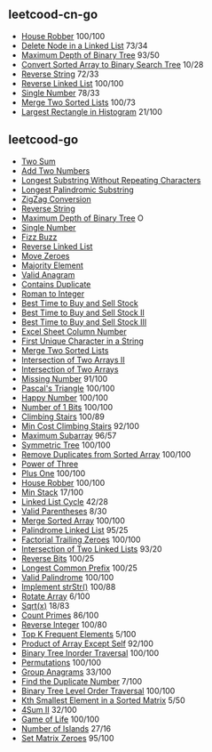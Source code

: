 ## leetcood-cn-go

* [House Robber](code-cn/House_Robber.go) 100/100
* [Delete Node in a Linked List](code-cn/Delete_Node_in_a_Linked_List.go) 73/34
* [Maximum Depth of Binary Tree](code-cn/Maximum_Depth_of_Binary_Tree.go) 93/50
* [Convert Sorted Array to Binary Search Tree](code-cn/Convert_Sorted_Array_to_Binary_Search_Tree.go) 10/28
* [Reverse String](code-cn/Reverse_String.go) 72/33
* [Reverse Linked List](code-cn/Reverse_Linked_List.go) 100/100
* [Single Number](code-cn/Single_Number.go) 78/33
* [Merge Two Sorted Lists](code-cn/Merge_Two_Sorted_Lists.go) 100/73
* [Largest Rectangle in Histogram](code-cn/Largest_Rectangle_in_Histogram.go) 21/100


## leetcood-go

* [Two Sum](code/two_sum.go)
* [Add Two Numbers](code/add_two_numbers.go)
* [Longest Substring Without Repeating Characters](code/longest_substring_without_repeating_characters.go)
* [Longest Palindromic Substring](code/longest_palindromic_substring.go)
* [ZigZag Conversion](code/zigzag_conversion.go)
* [Reverse String](code/reverse_string.go)
* [Maximum Depth of Binary Tree](code/maximum_depth_of_binary_tree.go) O
* [Single Number](code/single_number.go)
* [Fizz Buzz](code/fizz_buzz.go)
* [Reverse Linked List](code/reverse_linked_list.go)
* [Move Zeroes](code/move_zeroes.go)
* [Majority Element](code/majority_element.go)
* [Valid Anagram](code/valid_anagram.go)
* [Contains Duplicate](code/contains_duplicate.go)
* [Roman to Integer](code/roman_to_integer.go)
* [Best Time to Buy and Sell Stock](code/best_time_to_buy_and_sell_stock.go)
* [Best Time to Buy and Sell Stock II](code/best_time_to_buy_and_sell_stock_ii.go)
* [Best Time to Buy and Sell Stock III](code/best_time_to_buy_and_sell_stock_iii.go)
* [Excel Sheet Column Number](code/excel_sheet_column_number.go)
* [First Unique Character in a String](code/first_unique_character_in_a_string.go)
* [Merge Two Sorted Lists](code/merge_two_sorted_lists.go)
* [Intersection of Two Arrays II](code/intersection_of_two_arrays_ii.go)
* [Intersection of Two Arrays](code/intersection_of_two_arrays.go)
* [Missing Number](code/missing_number.go)   91/100
* [Pascal's Triangle](code/pascals_triangle.go) 100/100
* [Happy Number](code/happy_number.go) 100/100
* [Number of 1 Bits](code/number_of_1_bits.go) 100/100
* [Climbing Stairs](code/climbing_stairs.go) 100/89
* [Min Cost Climbing Stairs](code/min_cost_climbing_stairs.go) 92/100
* [Maximum Subarray](code/maximum_subarray.go) 96/57
* [Symmetric Tree](code/symmetric_tree.go) 100/100
* [Remove Duplicates from Sorted Array](code/remove_duplicates_from_sorted_array.go) 100/100
* [Power of Three](code/power_of_three.go) 
* [Plus One](code/plus_one.go) 100/100
* [House Robber](code/house_robber.go) 100/100
* [Min Stack](code/min_stack.go) 17/100
* [Linked List Cycle](code/linked_list_cycle.go) 42/28
* [Valid Parentheses](code/valid_parentheses.go) 8/30
* [Merge Sorted Array](code/merge_sorted_array.go) 100/100
* [Palindrome Linked List](code/palindrome_linked_list.go) 95/25
* [Factorial Trailing Zeroes](code/factorial_trailing_zeroes.go) 100/100
* [Intersection of Two Linked Lists](code/intersection_of_two_linked_lists.go) 93/20
* [Reverse Bits](code/reverse_bits.go) 100/25
* [Longest Common Prefix](code/longest_common_prefix.go) 100/25
* [Valid Palindrome](code/valid_palindrome.go) 100/100
* [Implement strStr()](code/implement_str_str.go) 100/88
* [Rotate Array](code/rotate_array.go) 6/100
* [Sqrt(x)](code/sqrt_x.go) 18/83
* [Count Primes](code/count_primes.go) 86/100
* [Reverse Integer](code/reverse_integer.go) 100/80
* [Top K Frequent Elements](code/top_k_frequent_elements.go) 5/100
* [Product of Array Except Self](code/product_of_array_except_self.go) 92/100
* [Binary Tree Inorder Traversal](code/Binary_tree_inorder_traversal.go) 100/100
* [Permutations](code/permutations.go) 100/100
* [Group Anagrams](code/group_anagrams.go) 33/100
* [Find the Duplicate Number](find_the_duplicate_number.go) 7/100
* [Binary Tree Level Order Traversal](binary_tree_level_order_traversal.go) 100/100
* [Kth Smallest Element in a Sorted Matrix]( kth_smallest_element_in_a_sorted_matrix.go) 5/50
* [4Sum II](4sum_ll.go) 32/100
* [Game of Life](game_of_life.go) 100/100
* [Number of Islands](number_of_islands.go) 27/16
* [Set Matrix Zeroes](set_matrix_zeroes.go) 95/100
